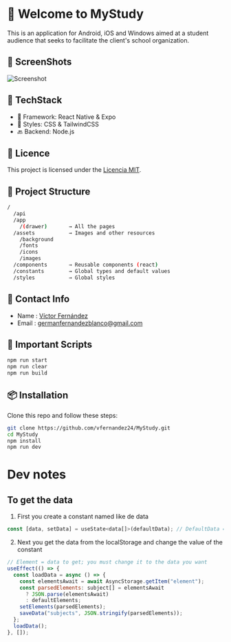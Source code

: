 # 🚀 Welcome to MyStudy

This is an application for Android, iOS and Windows aimed at a student audience that seeks to facilitate the client's school organization.

## 📸 ScreenShots

![Screenshot](https://via.placeholder.com/800x400)

## 🔧 TechStack

- 🧩 Framework: React Native & Expo
- 🎨 Styles: CSS & TailwindCSS
- 🔙 Backend: Node.js
<!-- - 🛢️ Database:  -->

## 📃 Licence

This project is licensed under the [Licencia MIT](LICENSE).

## 🧭 Project Structure

```bash
/
  /api
  /app
    /(drawer)       → All the pages
  /assets           → Images and other resources
    /background
    /fonts
    /icons
    /images
  /components       → Reusable components (react)
  /constants        → Global types and default values
  /styles           → Global styles

```

## 🤝 Contact Info

- Name : [Víctor Fernández](https://github.com/vfernandez24/)
- Email : [germanfernandezblanco@gmail.com](mailto:germanfernandezblanco@gmail.com)

## 🧪 Important Scripts

```bash
npm run start
npm run clear
npm run build
```

## 📦 Installation

Clone this repo and follow these steps:

```bash
git clone https://github.com/vfernandez24/MyStudy.git
cd MyStudy
npm install
npm run dev
```

# Dev notes

## To get the data

1. First you create a constant named like de data

```js
const [data, setData] = useState<data[]>(defaultData); // DefaultData => To develop
```

2. Next you get the data from the localStorage and change the value of the constant

```js
// Element = data to get; you must change it to the data you want
useEffect(() => {
  const loadData = async () => {
    const elementsAwait = await AsyncStorage.getItem("element");
    const parsedElements: subject[] = elementsAwait
      ? JSON.parse(elementsAwait)
      : defaultElements;
    setElements(parsedElements);
    saveData("subjects", JSON.stringify(parsedElements));
  };
  loadData();
}, []);
```
